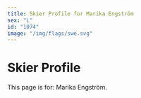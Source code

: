 ```yaml
---
title: Skier Profile for Marika Engström
sex: "L"
id: "1074"
image: "/img/flags/swe.svg" 
---
```


# Skier Profile

This page is for: Marika Engström.
    